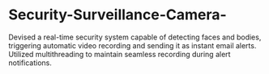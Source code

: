 # Security-Surveillance-Camera-
Devised a real-time security system capable of detecting faces and bodies, triggering automatic video recording and sending it as instant email alerts. Utilized multithreading to maintain seamless recording during alert notifications.
